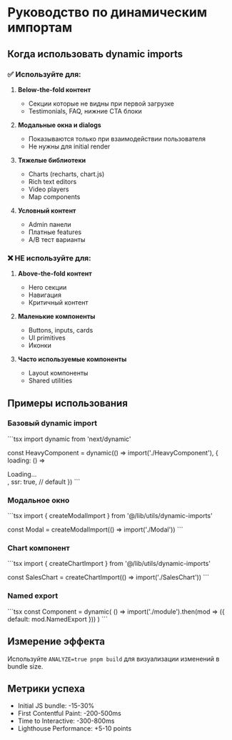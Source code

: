 # Руководство по динамическим импортам

## Когда использовать dynamic imports

### ✅ Используйте для:

1. **Below-the-fold контент**
   - Секции которые не видны при первой загрузке
   - Testimonials, FAQ, нижние CTA блоки

2. **Модальные окна и dialogs**
   - Показываются только при взаимодействии пользователя
   - Не нужны для initial render

3. **Тяжелые библиотеки**
   - Charts (recharts, chart.js)
   - Rich text editors
   - Video players
   - Map components

4. **Условный контент**
   - Admin панели
   - Платные features
   - A/B тест варианты

### ❌ НЕ используйте для:

1. **Above-the-fold контент**
   - Hero секции
   - Навигация
   - Критичный контент

2. **Маленькие компоненты**
   - Buttons, inputs, cards
   - UI primitives
   - Иконки

3. **Часто используемые компоненты**
   - Layout компоненты
   - Shared utilities

## Примеры использования

### Базовый dynamic import

\`\`\`tsx
import dynamic from 'next/dynamic'

const HeavyComponent = dynamic(() => import('./HeavyComponent'), {
  loading: () => <div>Loading...</div>,
  ssr: true, // default
})
\`\`\`

### Модальное окно

\`\`\`tsx
import { createModalImport } from '@/lib/utils/dynamic-imports'

const Modal = createModalImport(() => import('./Modal'))
\`\`\`

### Chart компонент

\`\`\`tsx
import { createChartImport } from '@/lib/utils/dynamic-imports'

const SalesChart = createChartImport(() => import('./SalesChart'))
\`\`\`

### Named export

\`\`\`tsx
const Component = dynamic(
  () => import('./module').then(mod => ({ default: mod.NamedExport }))
)
\`\`\`

## Измерение эффекта

Используйте `ANALYZE=true pnpm build` для визуализации изменений в bundle size.

## Метрики успеха

- Initial JS bundle: -15-30%
- First Contentful Paint: -200-500ms
- Time to Interactive: -300-800ms
- Lighthouse Performance: +5-10 points
